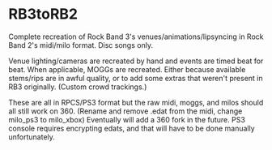 # RB3toRB2
Complete recreation of Rock Band 3's venues/animations/lipsyncing in Rock Band 2's midi/milo format. Disc songs only.

Venue lighting/cameras are recreated by hand and events are timed beat for beat.
When applicable, MOGGs are recreated. Either because available stems/rips are in awful quality, or to add some extras that weren't present in RB3 originally. (Custom crowd trackings.)


These are all in RPCS/PS3 format but the raw midi, moggs, and milos should all still work on 360. (Rename and remove .edat from the midi, change milo_ps3 to milo_xbox)
Eventually will add a 360 fork in the future.
PS3 console requires encrypting edats, and that will have to be done manually unfortunately.

